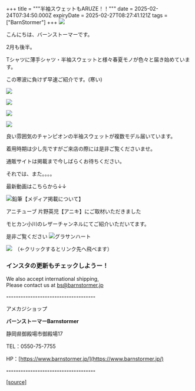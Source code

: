+++
title = """半袖スウェットもARUZE！！"""
date = 2025-02-24T07:34:50.000Z
expiryDate = 2025-02-27T08:27:41.121Z
tags = ["BarnStormer"]
+++
[![](https://stat.ameba.jp/user_images/20231023/16/barnstormer-go/b2/03/p/o0420015015354743273.png)](https://ameblo.jp/barnstormer-go/entry-12825670498.html)

こんにちは、バーンストーマーです。

2月も後半。

Tシャツに薄手シャツ・半袖スウェットと様々春夏モノが色々と届き始めています。

この寒波に負けず早速ご紹介です。(寒い)

[![](https://stat.ameba.jp/user_images/20250224/15/barnstormer-go/c4/3a/j/o0466070015547818737.jpg)](https://stat.ameba.jp/user_images/20250224/15/barnstormer-go/c4/3a/j/o0466070015547818737.jpg)

[![](https://stat.ameba.jp/user_images/20250224/15/barnstormer-go/07/8e/j/o0466070015547818726.jpg)](https://stat.ameba.jp/user_images/20250224/15/barnstormer-go/07/8e/j/o0466070015547818726.jpg)

[![](https://stat.ameba.jp/user_images/20250224/15/barnstormer-go/ab/ed/j/o0466070015547818732.jpg)](https://stat.ameba.jp/user_images/20250224/15/barnstormer-go/ab/ed/j/o0466070015547818732.jpg)

[![](https://stat.ameba.jp/user_images/20250224/15/barnstormer-go/7b/53/j/o0466070015547818731.jpg)](https://stat.ameba.jp/user_images/20250224/15/barnstormer-go/7b/53/j/o0466070015547818731.jpg)

良い雰囲気のチャンピオンの半袖スウェットが複数モデル届いています。

着用時期は少し先ですがご来店の際には是非ご覧くださいませ。

通販サイトは掲載まで今しばらくお待ちください。

それでは、また。。。。

最新動画はこちらから↓↓

![鉛筆](https://stat100.ameba.jp/blog/ucs/img/char/char3/519.png)【メディア掲載について】

アニチューブ 片野英児【アニキ】にご取材いただきました

モヒカン小川のレザーチャンネルにてご紹介いただいてます。

是非ご覧ください ![グラサンハート](https://stat100.ameba.jp/blog/ucs/img/char/char3/148.png)

[![](https://stat.ameba.jp/user_images/20230412/16/barnstormer-go/6a/23/p/o0108010815269242493.png)](https://www.instagram.com/barnstormer_daily/)　（←クリックするとリンク先へ飛べます）

### インスタの更新もチェックしようー！

We also accept international shipping,  
Please contact us at bs@barnstormer.jp

**\-------------------------------------**

アメカジショップ

**バーンストーマーBarnstormer**

静岡県御殿場市御殿場17

TEL：0550-75-7755

HP：[https://www.barnstormer.jp/](https://www.barnstormer.jp/)

**\-------------------------------------**

[[source]](https://ameblo.jp/barnstormer-go/entry-12887646860.html)
